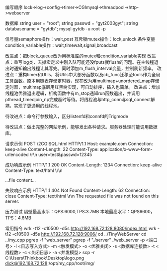 编写顺序
lock->log->config->timer->CGImysql->threadpool->http->webserver

数据库
string user = "root";
string passwd = "gyt2003gyt";
string databasename = "gytdb";
 mysql gytdb -u root -p

信号量semaphore操作：wait,post
互斥锁mutex操作：lock,unlock
条件变量condition_variable操作：wait,timewait,signal,broadcast

改进点：把block_queue改为用标准库的mutex和condition_variable实现
改进点：重写log类，去掉宏定义中刚入队可能还没fputs就flush的问题。在主线程退出时通知输出线程让其写完。同时添加m_flush_interval变量，控制刷新频率。
改进点：重构timer和Utils，将Utils中大部分函数以及cb_func迁移至tools作为全局工具函数。原本用链表存储定时器，现在改为用multimap+unordered_map存储定时器，multimap底层用红黑树实现，可自动排序，插入也简单。
改进点：增加线程池优雅退出逻辑，析构函数中有m_stop通知run函数退出，并调用pthread_timedjoin_np完成超时等待。将线程池与http_conn与sql_connect解耦，实现了更通用的线程池。

待改进点：命令行参数输入，区分listenfd和connfd的Trigmode

待改进点：做出完整的网站示例，能够发出各种请求。服务器处理时能调用数据库。

请求示例
POST /2CGISQL.html HTTP/1.1
Host: example.com
Connection: keep-alive
Content-Length: 22
Content-Type: application/x-www-form-urlencoded
\r\n
user=test&passwd=12345

成功响应示例
HTTP/1.1 200 OK
Content-Length: 1234
Connection: keep-alive
Content-Type: text/html
\r\n
<html><body>...file content...</body></html>

失败响应示例
HTTP/1.1 404 Not Found
Content-Length: 62
Connection: close
Content-Type: text/html
\r\n
The requested file was not found on this server.

压力测试
隔壁最高水平：QPS:6000,TPS:3.7MB
本地最高水平：QPS6600，TPS：4.6MB

常用指令
wrk -t12 -c10500 -d5s http://192.168.72.128:8080/index.html
wrk -t12 -c10500 -d5s http://192.168.72.128:9006/
cd ../TinyWebServer
cd ../my_cpp
pgrep -f "web_server"
pgrep -f "./server"
./web_server -p <端口号> -l <日志写入方式> -m <触发模式> -o <优雅关闭> -s <数据库连接数> -t <线程数> -c <关闭日志> -a <并发模型>
scp -r C:\\Users\\Thinkbook\\Desktop\\logo.png dick@192.168.72.128:/opt/my_cpp/root/img/ 




